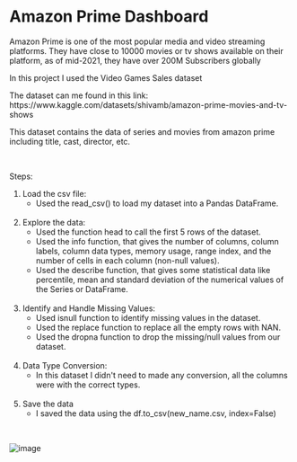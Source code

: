 <H1>Amazon Prime Dashboard</H1>

<p>Amazon Prime is one of the most popular media and video streaming platforms. They have close to 10000 movies or tv shows available on their platform, as of mid-2021, they have over 200M Subscribers globally</p>

<p>In this project I used the Video Games Sales dataset</p>
<p>The dataset can me found in this link: https://www.kaggle.com/datasets/shivamb/amazon-prime-movies-and-tv-shows</p>
<p>This dataset contains the data of series and movies from amazon prime including title, cast, director, etc. </p> </br>

<p>Steps:</p>
<ol> 
  <li> Load the csv file:
    <ul>
      <li>Used the read_csv() to load my dataset into a Pandas DataFrame.</li>
    </ul>
  </li> </br>

  <li>Explore the data:
    <ul>
      <li>Used the function head to call the first 5 rows of the dataset. </li>
      <li>Used the info function, that gives the number of columns, column labels, column data types, memory usage, range index, and the number of cells in each column (non-null values).</li>
      <li>Used the describe function, that gives some statistical data like percentile, mean and standard deviation of the numerical values of the Series or DataFrame.</li>
    </ul>
  </li></br>
  
  <li>Identify and Handle Missing Values:
    <ul>
      <li>Used isnull function to identify missing values in the dataset.</li>
      <li>Used the replace function to replace all the empty rows with NAN.</li>
      <li>Used the dropna function to drop the missing/null values from our dataset.</li>
    </ul>
  </li></br>

  <li>Data Type Conversion:
    <ul>
      <li>In this dataset I didn't need to made any conversion, all the columns were with the correct types.</li>
    </ul>
  </li></br>

  <li>Save the data
    <ul>
      <li>I saved the data using the df.to_csv(new_name.csv, index=False)</li>
    </ul>
  </li>
</ol></br>

![image](https://github.com/user-attachments/assets/3c4b83d0-53ab-4e2b-9350-a6b728dad2c4)
